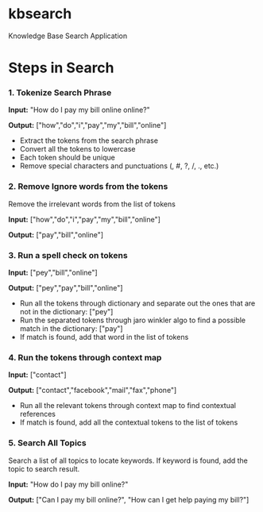 # kbsearch
Knowledge Base Search Application

# Steps in Search
### 1. Tokenize Search Phrase
**Input:** "How do I pay my bill online online?"

**Output:** ["how","do","i","pay","my","bill","online"]

- Extract the tokens from the search phrase
- Convert all the tokens to lowercase
- Each token should be unique 
- Remove special characters and punctuations (, #, ?, /, ., etc.)

### 2. Remove Ignore words from the tokens
Remove the irrelevant words from the list of tokens

**Input:** ["how","do","i","pay","my","bill","online"]

**Output:** ["pay","bill","online"]

### 3. Run a spell check on tokens

**Input:** ["pey","bill","online"]

**Output:** ["pey","pay","bill","online"]

- Run all the tokens through dictionary and separate out the ones that are not in the dictionary: ["pey"]
- Run the separated tokens through jaro winkler algo to find a possible match in the dictionary: ["pay"]
- If match is found, add that word in the list of tokens

### 4. Run the tokens through context map

**Input:** ["contact"]

**Output:** ["contact","facebook","mail","fax","phone"]

- Run all the relevant tokens through context map to find contextual references
- If match is found, add all the contextual tokens to the list of tokens

### 5. Search All Topics
Search a list of all topics to locate keywords. If keyword is found, add the topic to search result.

**Input:** "How do I pay my bill online?"

**Output:** ["Can I pay my bill online?", "How can I get help paying my bill?"]

